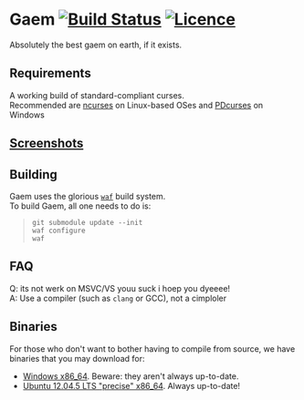 # Gaem [![Build Status](https://travis-ci.org/skorezore/Gaem.svg?branch=master)](https://travis-ci.org/skorezore/Gaem) [![Licence](https://img.shields.io/badge/license-MIT-blue.svg?style=flat)](LICENSE)
Absolutely the best gaem on earth, if it exists.

## Requirements
A working build of standard-compliant curses.<br />
Recommended are [ncurses](http://bfy.tw/xfD) on Linux-based OSes and [PDcurses](http://bfy.tw/xfM) on Windows

## [Screenshots](http://imgur.com/a/AHjud)

## Building
Gaem uses the glorious [`waf`](https://github.com/waf-project/waf) build system.<br />
To build Gaem, all one needs to do is:
> `git submodule update --init`<br />
> `waf configure`<br />
> `waf`

## FAQ
Q: its not werk on MSVC/VS youu suck i hoep you dyeeee!  
A: Use a compiler (such as `clang` or GCC), not a cimploler

## Binaries
For those who don't want to bother having to compile from source, we have binaries that you may download for:
 * [Windows x86_64](https://www.dropbox.com/s/rqftmlpp3ez3hig/Gaem.exe?dl=1). Beware: they aren't always up-to-date.
 * [Ubuntu 12.04.5 LTS "precise" x86_64](https://www.dropbox.com/sh/3v8wry9vsocgcrc/AADseRZlthoGgK4ZXdvjgfvQa?dl=0). Always up-to-date!
